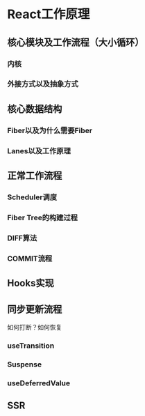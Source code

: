 # React工作原理
## 核心模块及工作流程（大小循环）
### 内核
### 外接方式以及抽象方式
## 核心数据结构
### Fiber以及为什么需要Fiber
### Lanes以及工作原理
## 正常工作流程
### Scheduler调度
### Fiber Tree的构建过程
### DIFF算法
### COMMIT流程
## Hooks实现
## 同步更新流程
如何打断？如何恢复
### useTransition
### Suspense
### useDeferredValue
## SSR
